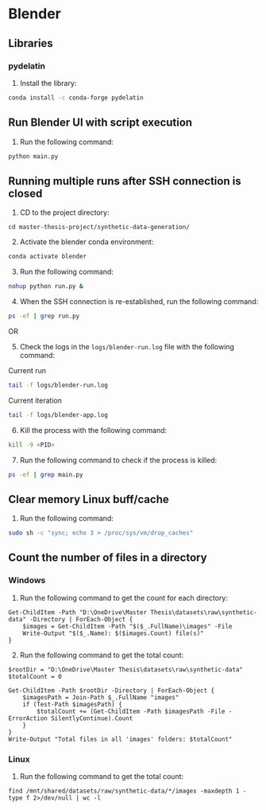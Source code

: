 # Blender

## Libraries

### pydelatin

1. Install the library:

````bash
conda install -c conda-forge pydelatin
````

## Run Blender UI with script execution

1. Run the following command:

````bash
python main.py
````

## Running multiple runs after SSH connection is closed

1. CD to the project directory:

````text
cd master-thesis-project/synthetic-data-generation/
````

2. Activate the blender conda environment:

````bash
conda activate blender
````

3. Run the following command:

````bash
nohup python run.py &
````

4. When the SSH connection is re-established, run the following command:

````bash
ps -ef | grep run.py
````

OR

5. Check the logs in the `logs/blender-run.log` file with the following command:

Current run

````bash
tail -f logs/blender-run.log
````

Current iteration

````bash
tail -f logs/blender-app.log
````

6. Kill the process with the following command:

````bash
kill -9 <PID>
````

7. Run the following command to check if the process is killed:

````bash
ps -ef | grep main.py
````

## Clear memory Linux buff/cache

1. Run the following command:

````bash
sudo sh -c "sync; echo 3 > /proc/sys/vm/drop_caches"
````

## Count the number of files in a directory

### Windows

1. Run the following command to get the count for each directory:

````text
Get-ChildItem -Path "D:\OneDrive\Master Thesis\datasets\raw\synthetic-data" -Directory | ForEach-Object {
    $images = Get-ChildItem -Path "$($_.FullName)\images" -File
    Write-Output "$($_.Name): $($images.Count) file(s)"
}
````

2. Run the following command to get the total count:

````text
$rootDir = "D:\OneDrive\Master Thesis\datasets\raw\synthetic-data"
$totalCount = 0

Get-ChildItem -Path $rootDir -Directory | ForEach-Object {
    $imagesPath = Join-Path $_.FullName "images"
    if (Test-Path $imagesPath) {
        $totalCount += (Get-ChildItem -Path $imagesPath -File -ErrorAction SilentlyContinue).Count
    }
}
Write-Output "Total files in all 'images' folders: $totalCount"
````

### Linux

1. Run the following command to get the total count:

````text
find /mnt/shared/datasets/raw/synthetic-data/*/images -maxdepth 1 -type f 2>/dev/null | wc -l
````